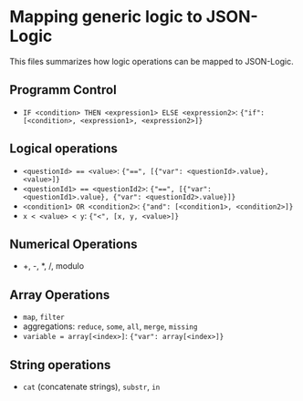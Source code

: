 # Mapping generic logic to JSON-Logic

This files summarizes how logic operations can be mapped to JSON-Logic.

## Programm Control
- `IF <condition> THEN <expression1> ELSE <expression2>`: `{"if": [<condition>, <expression1>, <expression2>]}`

## Logical operations
- `<questionId> == <value>`: `{"==", [{"var": <questionId>.value}, <value>]}`
- `<questionId1> == <questionId2>`: `{"==", [{"var": <questionId1>.value}, {"var": <questionId2>.value}]}`
- `<condition1> OR <condition2>`: `{"and": [<condition1>, <condition2>]}`
- `x < <value> < y`: `{"<", [x, y, <value>]}`

## Numerical Operations
- +, -, *, /, modulo

## Array Operations
- `map`, `filter`
- aggregations: `reduce`, `some`, `all`, `merge`, `missing`
- `variable = array[<index>]`: `{"var": array[<index>]}`

## String operations
- `cat` (concatenate strings), `substr`, `in`
